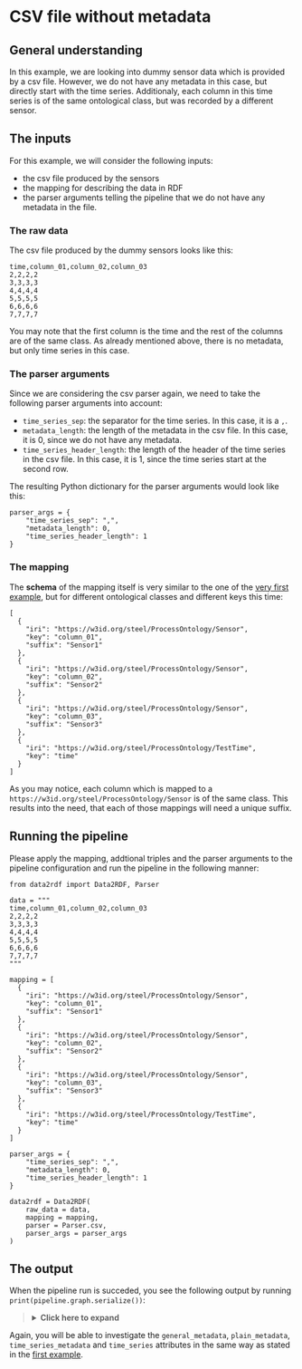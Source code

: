 # CSV file without metadata

## General understanding

In this example, we are looking into dummy sensor data which is provided by a csv file. However, we do not have any metadata in this case, but directly start with the time series. Additionaly, each column in this time series is of the same ontological class, but was recorded by a different sensor.

## The inputs

For this example, we will consider the following inputs:

* the csv file produced by the sensors
* the mapping for describing the data in RDF
* the parser arguments telling the pipeline that we do not have any metadata in the file.

### The raw data

The csv file produced by the dummy sensors looks like this:

```
time,column_01,column_02,column_03
2,2,2,2
3,3,3,3
4,4,4,4
5,5,5,5
6,6,6,6
7,7,7,7
```

You may note that the first column is the time and the rest of the columns are of the same class. As already mentioned above, there is no metadata, but only time series in this case.

### The parser arguments

Since we are considering the csv parser again, we need to take the following parser arguments into account:

* `time_series_sep`: the separator for the time series. In this case, it is a  `,`.
* `metadata_length`: the length of the metadata in the csv file. In this case, it is 0, since we do not have any metadata.
* `time_series_header_length`: the length of the header of the time series in the csv file. In this case, it is 1, since the time series start at the second row.

The resulting Python dictionary for the parser arguments would look like this:

```
parser_args = {
    "time_series_sep": ",",
    "metadata_length": 0,
    "time_series_header_length": 1
}
```

### The mapping

The **schema** of the mapping itself is very similar to the one of the [very first example](1_csv.md), but for different ontological classes and different keys this time:

```
[
  {
    "iri": "https://w3id.org/steel/ProcessOntology/Sensor",
    "key": "column_01",
    "suffix": "Sensor1"
  },
  {
    "iri": "https://w3id.org/steel/ProcessOntology/Sensor",
    "key": "column_02",
    "suffix": "Sensor2"
  },
  {
    "iri": "https://w3id.org/steel/ProcessOntology/Sensor",
    "key": "column_03",
    "suffix": "Sensor3"
  },
  {
    "iri": "https://w3id.org/steel/ProcessOntology/TestTime",
    "key": "time"
  }
]
```

As you may notice, each column which is mapped to a `https://w3id.org/steel/ProcessOntology/Sensor` is of the same class. This results into the need, that each of those mappings will need a unique suffix.


## Running the pipeline

Please apply the mapping, addtional triples and the parser arguments to the pipeline configuration and run the pipeline in the following manner:

```
from data2rdf import Data2RDF, Parser

data = """
time,column_01,column_02,column_03
2,2,2,2
3,3,3,3
4,4,4,4
5,5,5,5
6,6,6,6
7,7,7,7
"""

mapping = [
  {
    "iri": "https://w3id.org/steel/ProcessOntology/Sensor",
    "key": "column_01",
    "suffix": "Sensor1"
  },
  {
    "iri": "https://w3id.org/steel/ProcessOntology/Sensor",
    "key": "column_02",
    "suffix": "Sensor2"
  },
  {
    "iri": "https://w3id.org/steel/ProcessOntology/Sensor",
    "key": "column_03",
    "suffix": "Sensor3"
  },
  {
    "iri": "https://w3id.org/steel/ProcessOntology/TestTime",
    "key": "time"
  }
]

parser_args = {
    "time_series_sep": ",",
    "metadata_length": 0,
    "time_series_header_length": 1
}

data2rdf = Data2RDF(
    raw_data = data,
    mapping = mapping,
    parser = Parser.csv,
    parser_args = parser_args
)
```

## The output

When the pipeline run is succeded, you see the following output by running `print(pipeline.graph.serialize())`:

<blockQuote>
<Details>
<summary><b>Click here to expand</b></summary>

```
@prefix csvw: <http://www.w3.org/ns/csvw#> .
@prefix dcat: <http://www.w3.org/ns/dcat#> .
@prefix dcterms: <http://purl.org/dc/terms/> .
@prefix fileid: <https://www.example.org/> .
@prefix foaf1: <http://xmlns.com/foaf/spec/> .
@prefix qudt: <http://qudt.org/schema/qudt/> .
@prefix rdfs: <http://www.w3.org/2000/01/rdf-schema#> .
@prefix xsd: <http://www.w3.org/2001/XMLSchema#> .

fileid:dataset a dcat:Dataset ;
    dcterms:hasPart fileid:tableGroup ;
    dcat:distribution [ a dcat:Distribution ;
            dcat:accessURL "https://www.example.org/download"^^xsd:anyURI ;
            dcat:mediaType "http://www.iana.org/assignments/media-types/text/csv"^^xsd:anyURI ] .

fileid:Sensor1 a <https://w3id.org/steel/ProcessOntology/Sensor> .

fileid:Sensor2 a <https://w3id.org/steel/ProcessOntology/Sensor> .

fileid:Sensor3 a <https://w3id.org/steel/ProcessOntology/Sensor> .

fileid:TestTime a <https://w3id.org/steel/ProcessOntology/TestTime> .

fileid:tableGroup a csvw:TableGroup ;
    csvw:table [ a csvw:Table ;
            rdfs:label "Time series data" ;
            csvw:tableSchema [ a csvw:Schema ;
                    csvw:column [ a csvw:Column ;
                            qudt:quantity fileid:Sensor2 ;
                            csvw:titles "column_02"^^xsd:string ;
                            foaf1:page [ a foaf1:Document ;
                                    dcterms:format "https://www.iana.org/assignments/media-types/application/json"^^xsd:anyURI ;
                                    dcterms:identifier "https://www.example.org/column-2"^^xsd:anyURI ;
                                    dcterms:type "http://purl.org/dc/terms/Dataset"^^xsd:anyURI ] ],
                        [ a csvw:Column ;
                            qudt:quantity fileid:TestTime ;
                            csvw:titles "time"^^xsd:string ;
                            foaf1:page [ a foaf1:Document ;
                                    dcterms:format "https://www.iana.org/assignments/media-types/application/json"^^xsd:anyURI ;
                                    dcterms:identifier "https://www.example.org/column-0"^^xsd:anyURI ;
                                    dcterms:type "http://purl.org/dc/terms/Dataset"^^xsd:anyURI ] ],
                        [ a csvw:Column ;
                            qudt:quantity fileid:Sensor3 ;
                            csvw:titles "column_03"^^xsd:string ;
                            foaf1:page [ a foaf1:Document ;
                                    dcterms:format "https://www.iana.org/assignments/media-types/application/json"^^xsd:anyURI ;
                                    dcterms:identifier "https://www.example.org/column-3"^^xsd:anyURI ;
                                    dcterms:type "http://purl.org/dc/terms/Dataset"^^xsd:anyURI ] ],
                        [ a csvw:Column ;
                            qudt:quantity fileid:Sensor1 ;
                            csvw:titles "column_01"^^xsd:string ;
                            foaf1:page [ a foaf1:Document ;
                                    dcterms:format "https://www.iana.org/assignments/media-types/application/json"^^xsd:anyURI ;
                                    dcterms:identifier "https://www.example.org/column-1"^^xsd:anyURI ;
                                    dcterms:type "http://purl.org/dc/terms/Dataset"^^xsd:anyURI ] ] ] ] .
```

</Details>
</blockQuote>


Again, you will be able to investigate the `general_metadata`, `plain_metadata`, `time_series_metadata` and `time_series` attributes in the same way as stated in the [first example](1_csv).
